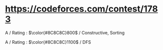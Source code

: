 # https://codeforces.com/contest/1783

A / Rating : $\color{#8C8C8C}800$ / Constructive, Sorting

A / Rating : $\color{#8C8C8C}1100$ / DFS
